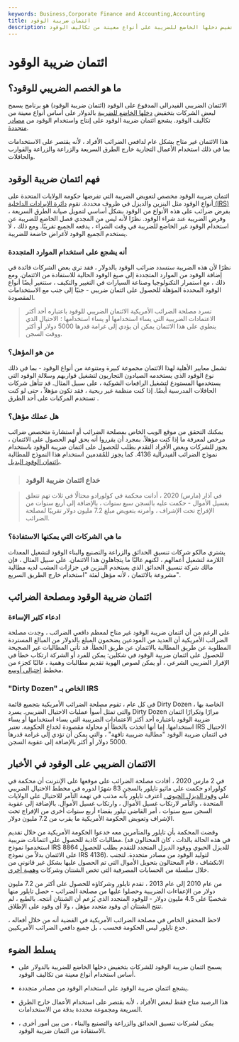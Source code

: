 ```yaml
---
keywords: Business,Corporate Finance and Accounting,Accounting
title: ائتمان ضريبة الوقود
description: ائتمان ضريبة الوقود هو إعانة فيدرالية تسمح للشركات بتخفيض دخلها الخاضع للضريبة على أنواع معينة من تكاليف الوقود.
---
```


# ائتمان ضريبة الوقود
## ما هو الخصم الضريبي للوقود؟

الائتمان الضريبي الفيدرالي المدفوع على الوقود (ائتمان ضريبة الوقود) هو برنامج يسمح لبعض الشركات بتخفيض [دخلها الخاضع للضريبة](/taxableincome) بالدولار على أساس أنواع معينة من تكاليف الوقود. يشجع ائتمان ضريبة الوقود على إنتاج واستخدام الوقود من [مصادر متجددة](/renewable_resource).

هذا الائتمان غير متاح بشكل عام لدافعي الضرائب الأفراد ، لأنه يقتصر على الاستخدامات بما في ذلك استخدام الأعمال التجارية خارج الطرق السريعة والزراعة والزراعة والقوارب والحافلات.

## فهم ائتمان ضريبة الوقود

ائتمان ضريبة الوقود مخصص لتعويض الضريبة التي تفرضها حكومة الولايات المتحدة على أنواع الوقود مثل البنزين والديزل في ظروف محددة. تقوم [دائرة الإيرادات الداخلية (IRS)](/irs) بفرض ضرائب على هذه الأنواع من الوقود بشكل أساسي لتمويل صيانة الطرق السريعة ، وفرض الضريبة عند شراء الوقود. نظرًا لأنه ليس من المجدي فصل الخاضع للضريبة عن استخدام الوقود غير الخاضع للضريبة في وقت الشراء ، يدفعه الجميع تقريبًا. ومع ذلك ، لا يستخدم الجميع الوقود لأغراض خاضعة للضريبة.

### أنه يشجع على استخدام الموارد المتجددة

نظرًا لأن هذه الضريبة ستسدد ضرائب الوقود بالدولار ، فقد ترى بعض الشركات فائدة في إضافة الوقود من الموارد المتجددة إلى صيغ الوقود الحالية للاستفادة من الائتمان. ومع ذلك ، مع استمرار التكنولوجيا وصناعة السيارات في التغيير والتكيف ، ستتغير أيضًا أنواع الوقود المحددة المؤهلة للحصول على ائتمان ضريبي - جنبًا إلى جنب مع الاستخدامات المقصودة.

> تسرد مصلحة الضرائب الأمريكية الائتمان الضريبي للوقود باعتباره أحد أكثر الاعتمادات الضريبية التي يساء استخدامها أو يساء استخدامها ؛ الاحتيال الذي ينطوي على هذا الائتمان يمكن أن يؤدي إلى غرامة قدرها 5000 دولار أو أكثر ووقت السجن.

>

### من هو المؤهل؟

تشمل معايير الأهلية لهذا الائتمان مجموعة كبيرة ومتنوعة من أنواع الوقود - بما في ذلك نوع الوقود الذي يستخدمه الصيادون التجاريون لتشغيل قواربهم وسلالة الوقود التي يستخدمها المستودع لتشغيل الرافعات الشوكية ، على سبيل المثال. قد تتأهل شركات الحافلات المدرسية أيضًا. إذا كنت منظمة غير ربحية ، فقد تكون مؤهلاً ، حتى لو كنت تستخدم المركبات على أحد الطرق .

### هل عملك مؤهل؟

يمكنك التحقق من موقع الويب الخاص بمصلحة الضرائب أو استشارة متخصص ضرائب مرخص لمعرفة ما إذا كنت مؤهلاً. بمجرد أن يقرروا أنه يحق لهم الحصول على الائتمان ، يجوز للشركات وبعض الأفراد التقدم بطلب للحصول على ائتمان ضريبة الوقود باستخدام نموذج الضرائب الفيدرالية 4136. كما يجوز للمُقدمين استخدام هذا النموذج للمطالبة [بائتمان الوقود البديل](/alternative-fuels-credit).

> ### خداع ائتمان ضريبة الوقود

> في آذار (مارس) 2020 ، أدانت محكمة في كولورادو محتالًا في ثلاث تهم تتعلق بغسيل الأموال - حكمت عليه بالسجن سبع سنوات ، بالإضافة إلى أربع سنوات من الإفراج تحت الإشراف ، وأمرته بتعويض مبلغ 7.2 مليون دولار تقريبًا لمصلحة الضرائب.

>

### ما هي الشركات التي يمكنها الاستفادة؟

يشتري مالكو شركات تنسيق الحدائق والزراعة والتصنيع والبناء الوقود لتشغيل المعدات اللازمة لتشغيل أعمالهم ، لكنهم غالبًا ما يتجاهلون هذا الائتمان. على سبيل المثال ، فإن مالك شركة تنسيق الحدائق الذي يستخدم البنزين في جزازات العشب لديه مطالبة مشروعة بالائتمان ، لأنه مؤهل لفئة "استخدام خارج الطريق السريع".

## ائتمان ضريبة الوقود ومصلحة الضرائب

### ادعاء كثير الإساءة

على الرغم من أن ائتمان ضريبة الوقود غير متاح لمعظم دافعي الضرائب ، وجدت مصلحة الضرائب الأمريكية أن العديد من المودعين يضخمون المبلغ بالدولار من المبالغ المستردة المطلوبة عن طريق المطالبة بالائتمان عن طريق الخطأ. قد تأتي المطالبات غير الصحيحة للحصول على ائتمان ضريبة الوقود في شكلين: يمكن للفرد أو الشركة ارتكاب خطأ في الإقرار الضريبي الشرعي ، أو يمكن لصوص الهوية تقديم مطالبات وهمية ، غالبًا كجزء من مخطط [احتيالي أوسع](/fraud).

### "Dirty Dozen" الخاص بـ IRS

في كل عام ، تقوم مصلحة الضرائب الأمريكية بتجميع قائمة Dirty Dozen الخاصة بها ، والتي تمثل أسوأ عمليات الاحتيال الضريبي. يسرد Dirty Dozen مرارًا وتكرارًا ائتمان ضريبة الوقود باعتباره أحد أكثر الاعتمادات الضريبية التي يساء استخدامها أو يساء استخدامها. إما أنها اتخذت بالخطأ أو محاولة مقصودة لخداع الحكومة. تعتبر IRS الاحتيال في ائتمان ضريبة الوقود "مطالبة ضريبية تافهة" ، والتي يمكن أن تؤدي إلى غرامة قدرها 5000 دولار أو أكثر بالإضافة إلى عقوبة السجن.

## الائتمان الضريبي على الوقود في الأخبار

في 2 مارس 2020 ، أفادت مصلحة الضرائب على موقعها على الإنترنت أن محكمة في كولورادو حكمت على ماثيو تايلور بالسجن 83 شهرًا لدوره في مخطط الاحتيال الضريبي على [وقود الديزل الحيوي .](/biodiesel) اعترف تايلور بأنه مذنب في تهمة التآمر للاحتيال على الولايات المتحدة ، والتآمر لارتكاب غسيل الأموال ، وارتكاب غسيل الأموال. بالإضافة إلى عقوبة السجن سبع سنوات ، أمر القاضي تيلور بقضاء أربع سنوات أخرى من الإفراج تحت الإشراف وتعويض الحكومة الأمريكية ما يقرب من 7.2 مليون دولار.

وقضت المحكمة بأن تايلور والمتآمرين معه خدعوا الحكومة الأمريكية من خلال تقديم مطالبات كاذبة للحصول على ائتمانات ضريبية. (في هذه الحالة بالذات ، كان المحتالون قد استخدموا نموذج IRS 8864 للديزل الحيوي ووقود الديزل المتجدد للتقدم بطلب للحصول على الائتمان بدلاً من نموذج IRS 4136). لتوليد الوقود من مصادر متجددة. لتجنب الانكشاف ، قام المحتالون بتحويل الأموال التي تم الحصول عليها بشكل غير قانوني من خلال سلسلة من الحسابات المصرفية التي تخص الشنتان وشركات [وهمية أخرى](/shellcorporation).

من عام 2010 إلى عام 2013 ، تقدم تايلور وشركاؤه للحصول على أكثر من 7.2 مليون دولار من الإعفاءات الضريبية وحصلوا عليها من مصلحة الضرائب - حصل تايلور منها شخصيًا على 4.5 مليون دولار - للوقود المتجدد الذي يُزعم أن الشنتان أنتجه. بالطبع ، لم تنتج الشنتان أي وقود متجدد مؤهل ، ولا أي وقود على الإطلاق.

لاحظ المحقق الخاص في مصلحة الضرائب الأمريكية في القضية أنه من خلال أفعاله ، خدع تايلور ليس الحكومة فحسب ، بل جميع دافعي الضرائب الأمريكيين.

## يسلط الضوء

- يسمح ائتمان ضريبة الوقود للشركات بتخفيض دخلها الخاضع للضريبة بالدولار على أساس استخدام أنواع معينة من تكاليف الوقود.

- يشجع ائتمان ضريبة الوقود على استخدام الوقود من مصادر متجددة.

- هذا الرصيد متاح فقط لبعض الأفراد ، لأنه يقتصر على استخدام الأعمال خارج الطرق السريعة ومجموعة محددة بدقة من الاستخدامات.

- يمكن لشركات تنسيق الحدائق والزراعة والتصنيع والبناء ، من بين أمور أخرى ، الاستفادة من ائتمان ضريبة الوقود.

